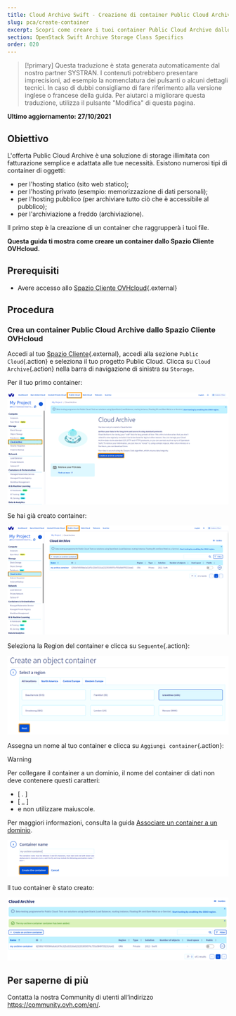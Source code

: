 ```yaml
---
title: Cloud Archive Swift - Creazione di container Public Cloud Archive
slug: pca/create-container
excerpt: Scopri come creare i tuoi container Public Cloud Archive dallo Spazio Cliente OVHcloud
section: OpenStack Swift Archive Storage Class Specifics
order: 020
---
```


> [!primary]
> Questa traduzione è stata generata automaticamente dal nostro partner SYSTRAN. I contenuti potrebbero presentare imprecisioni, ad esempio la nomenclatura dei pulsanti o alcuni dettagli tecnici. In caso di dubbi consigliamo di fare riferimento alla versione inglese o francese della guida. Per aiutarci a migliorare questa traduzione, utilizza il pulsante "Modifica" di questa pagina.
>

**Ultimo aggiornamento: 27/10/2021**

## Obiettivo

L'offerta Public Cloud Archive è una soluzione di storage illimitata con fatturazione semplice e adattata alle tue necessità. Esistono numerosi tipi di container di oggetti:

- per l'hosting statico (sito web statico);
- per l'hosting privato (esempio: memorizzazione di dati personali);
- per l'hosting pubblico (per archiviare tutto ciò che è accessibile al pubblico);
- per l'archiviazione a freddo (archiviazione).

Il primo step è la creazione di un container che raggrupperà i tuoi file. 

**Questa guida ti mostra come creare un container dallo Spazio Cliente OVHcloud.**

## Prerequisiti

- Avere accesso allo [Spazio Cliente OVHcloud](https://www.ovh.com/auth/?action=gotomanager&from=https://www.ovh.it/&ovhSubsidiary=it){.external}

## Procedura

### Crea un container Public Cloud Archive dallo Spazio Cliente OVHcloud

Accedi al tuo [Spazio Cliente](https://www.ovh.com/auth/?action=gotomanager&from=https://www.ovh.it/&ovhSubsidiary=it){.external}, accedi alla sezione `Public Cloud`{.action} e seleziona il tuo progetto Public Cloud. Clicca su `Cloud Archive`{.action} nella barra di navigazione di sinistra su `Storage`.

Per il tuo primo container:

![pca dashboard](images/create-container-20211006094158312.png)

Se hai già creato container:

![pca dashboard](images/create-container-20211006094851682.png)

Seleziona la Region del container e clicca su `Seguente`{.action}:

![select a region](images/create-container-20211006094448923.png)

Assegna un nome al tuo container e clicca su `Aggiungi container`{.action}:

> [!warning]
>
> Per collegare il container a un dominio, il nome del container di dati non deve contenere questi caratteri:
>
> - [ . ]
> - [ _ ]
> - e non utilizzare maiuscole.
>
> Per maggiori informazioni, consulta la guida [Associare un container a un dominio](https://docs.ovh.com/it/storage/configura_un_dominio_su_un_container_del_tuo_object_storage/).
>

![container name](images/create-container-20211006094550334.png)

Il tuo container è stato creato:

![container created](images/create-container-20211006094630754.png)

## Per saperne di più

Contatta la nostra Community di utenti all’indirizzo <https://community.ovh.com/en/>.
